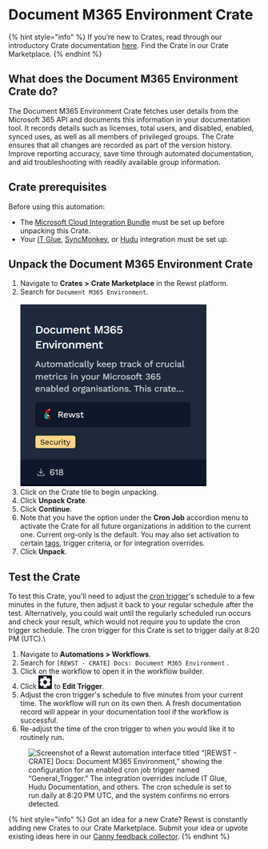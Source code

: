 # Document M365 Environment Crate

{% hint style="info" %}
If you’re new to Crates, read through our introductory Crate documentation [here](https://docs.rewst.help/prebuilt-automations/crates). Find the Crate in our Crate Marketplace.
{% endhint %}

## What does the Document M365 Environment Crate do?

The Document M365 Environment Crate fetches user details from the Microsoft 365 API and documents this information in your documentation tool. It records details such as licenses, total users, and disabled, enabled, synced uses, as well as all members of privileged groups. The Crate ensures that all changes are recorded as part of the version history. Improve reporting accuracy, save time through automated documentation, and aid troubleshooting with readily available group information.&#x20;

## Crate prerequisites

Before using this automation:

* The [Microsoft Cloud Integration Bundle](../../configuration/integrations/integration-guides/microsoft-cloud-integration-bundle/) must be set up before unpacking this Crate.
* Your [IT Glue](../../configuration/integrations/integration-guides/it-glue-integration-setup.md), [SyncMonkey](../../configuration/integrations/integration-guides/syncmonkey-integration.md), or [Hudu](../../configuration/integrations/integration-guides/hudu-integration-setup.md) integration must be set up.

## Unpack the Document M365 Environment Crate

1. Navigate to **Crates** **>** **Crate Marketplace** in the Rewst platform.
2. Search for `Document M365 Environment`.\
   \
   ![](<../../../.gitbook/assets/image (137).png>)
3. Click on the Crate tile to begin unpacking.
4. Click **Unpack Crate**.
5. Click **Continue**.
6. Note that you have the option under the **Cron Job** accordion menu to activate the Crate for all future organizations in addition to the current one. Current org-only is the default. You may also set activation to certain [tags](https://docs.rewst.help/documentation/settings/tags-in-rewst), trigger criteria, or for integration overrides.&#x20;
7. Click **Unpack**.

## Test the Crate

To test this Crate, you'll need to adjust the [cron trigger](../../automations/intro-to-triggers/#core-cron-job)'s schedule to a few minutes in the future, then adjust it back to your regular schedule after the test. Alternatively, you could wait until the regularly scheduled run occurs and check your result, which would not require you to update the cron trigger schedule. The cron trigger for this Crate is set to trigger daily at 8:20 PM (UTC).\


1. Navigate to **Automations > Workflows**.
2. Search for `[REWST - CRATE] Docs: Document M365 Environment` .
3. Click on the workflow to open it in the workflow builder.
4. Click ![](<../../../.gitbook/assets/image (183).png>) to **Edit Trigger**.
5. Adjust the cron trigger's schedule to five minutes from your current time. The workflow will run on its own then. A fresh documentation record will appear in your documentation tool if the workflow is successful.
6. Re-adjust the time of the cron trigger to when you would like it to routinely ru&#x6E;**.**

<figure><img src="../../../.gitbook/assets/Screenshot 2025-07-25 at 8.57.08 AM.png" alt="Screenshot of a Rewst automation interface titled “[REWST - CRATE] Docs: Document M365 Environment,” showing the configuration for an enabled cron job trigger named “General_Trigger.” The integration overrides include IT Glue, Hudu Documentation, and others. The cron schedule is set to run daily at 8:20 PM UTC, and the system confirms no errors detected."><figcaption></figcaption></figure>

{% hint style="info" %}
Got an idea for a new Crate? Rewst is constantly adding new Crates to our Crate Marketplace. Submit your idea or upvote existing ideas here in our [Canny feedback collector](https://rewst.canny.io/crates).
{% endhint %}
